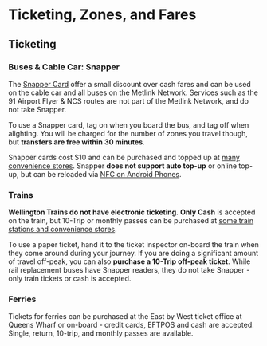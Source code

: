 # Ticketing, Zones, and Fares

## Ticketing

### Buses & Cable Car: Snapper

The [Snapper Card](https://www.snapper.co.nz) offer a small discount over cash fares and can be used on the cable car and all buses on the Metlink Network. Services such as the 91 Airport Flyer & NCS routes are not part of the Metlink Network, and do not take Snapper.

To use a Snapper card, tag on when you board the bus, and tag off when alighting. You will be charged for the number of zones you travel though, but **transfers are free within 30 minutes**.

Snapper cards cost \$10 and can be purchased and topped up at [many convenience stores](https://www.snapper.co.nz/locations/#map). Snapper **does not support auto top-up** or online top-up, but can be reloaded via [NFC on Android Phones](https://play.google.com/store/apps/details?id=nz.co.snapper.mobile).

### Trains

**Wellington Trains do not have electronic ticketing**. **Only Cash** is accepted on the train, but 10-Trip or monthly passes can be purchased at [some train stations and convenience stores](https://www.metlink.org.nz/tickets-and-fares/where-to-buy-your-train-tickets/).

To use a paper ticket, hand it to the ticket inspector on-board the train when they come around during your journey. If you are doing a significant amount of travel off-peak, you can also **purchase a 10-Trip off-peak ticket**. While rail replacement buses have Snapper readers, they do not take Snapper - only train tickets or cash is accepted.

### Ferries

Tickets for ferries can be purchased at the East by West ticket office at Queens Wharf or on-board - credit cards, EFTPOS and cash are accepted. Single, return, 10-trip, and monthly passes are available.
